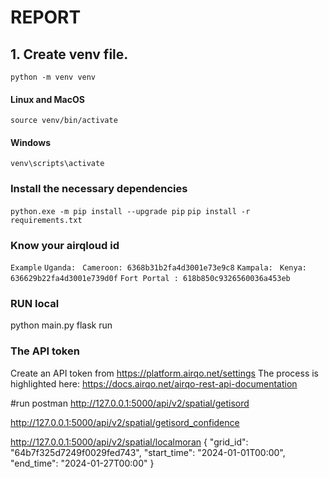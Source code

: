 # REPORT

## 1. Create venv file.

`python -m venv venv`

#### Linux and MacOS

`source venv/bin/activate`

#### Windows

`venv\scripts\activate`

### Install the necessary dependencies

`python.exe -m pip install --upgrade pip`
`pip install -r requirements.txt`

### Know your airqloud id

`Example`
`Uganda: `
`Cameroon: 6368b31b2fa4d3001e73e9c8`
`Kampala: `
`Kenya: 636629b22fa4d3001e739d0f`
`Fort Portal : 618b850c9326560036a453eb`

### RUN local

python main.py
flask run

### The API token

Create an API token from https://platform.airqo.net/settings
The process is highlighted here: https://docs.airqo.net/airqo-rest-api-documentation

#run postman
http://127.0.0.1:5000/api/v2/spatial/getisord

http://127.0.0.1:5000/api/v2/spatial/getisord_confidence

http://127.0.0.1:5000/api/v2/spatial/localmoran
{
"grid_id": "64b7f325d7249f0029fed743",
"start_time": "2024-01-01T00:00",
"end_time": "2024-01-27T00:00"
}
